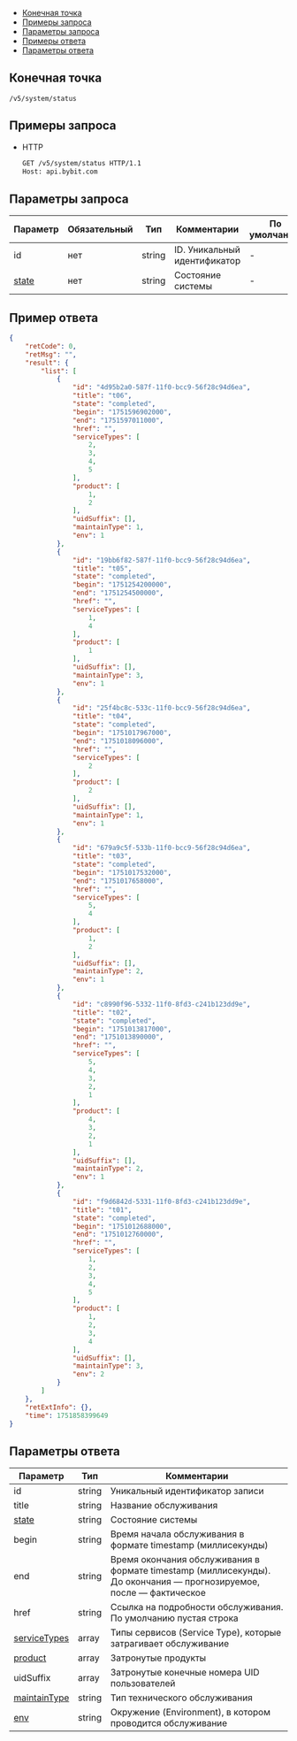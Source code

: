 - [Конечная точка](#конечная-точка)
- [Примеры запроса](#примеры-запроса)
- [Параметры запроса](#параметры-запроса)
- [Примеры ответа](#примеры-ответа)
- [Параметры ответа](#параметры-ответа)

<a id="конечная-точка"></a>

## Конечная точка

`/v5/system/status`

<a id="примеры-запроса"></a>

## Примеры запроса

- HTTP

  ```bash
  GET /v5/system/status HTTP/1.1
  Host: api.bybit.com
  ```

<a id="параметры-запроса"></a>

## Параметры запроса

|Параметр                                                       |Обязательный	|Тип   	  |Комментарии                        |По умолчанию|
|---------------------------------------------------------------|---------------|---------|-----------------------------------|------------|
|id	                                                            |нет        	|string   |ID. Уникальный идентификатор       |-           |
|[state](<20.Определения значений в запросах и ответах.md#state>)	|нет        	|string   |Состояние системы                  |-           |

<a id="примеры-ответа"></a>

## Пример ответа

```json
{
    "retCode": 0,
    "retMsg": "",
    "result": {
        "list": [
            {
                "id": "4d95b2a0-587f-11f0-bcc9-56f28c94d6ea",
                "title": "t06",
                "state": "completed",
                "begin": "1751596902000",
                "end": "1751597011000",
                "href": "",
                "serviceTypes": [
                    2,
                    3,
                    4,
                    5
                ],
                "product": [
                    1,
                    2
                ],
                "uidSuffix": [],
                "maintainType": 1,
                "env": 1
            },
            {
                "id": "19bb6f82-587f-11f0-bcc9-56f28c94d6ea",
                "title": "t05",
                "state": "completed",
                "begin": "1751254200000",
                "end": "1751254500000",
                "href": "",
                "serviceTypes": [
                    1,
                    4
                ],
                "product": [
                    1
                ],
                "uidSuffix": [],
                "maintainType": 3,
                "env": 1
            },
            {
                "id": "25f4bc8c-533c-11f0-bcc9-56f28c94d6ea",
                "title": "t04",
                "state": "completed",
                "begin": "1751017967000",
                "end": "1751018096000",
                "href": "",
                "serviceTypes": [
                    2
                ],
                "product": [
                    2
                ],
                "uidSuffix": [],
                "maintainType": 1,
                "env": 1
            },
            {
                "id": "679a9c5f-533b-11f0-bcc9-56f28c94d6ea",
                "title": "t03",
                "state": "completed",
                "begin": "1751017532000",
                "end": "1751017658000",
                "href": "",
                "serviceTypes": [
                    5,
                    4
                ],
                "product": [
                    1,
                    2
                ],
                "uidSuffix": [],
                "maintainType": 2,
                "env": 1
            },
            {
                "id": "c8990f96-5332-11f0-8fd3-c241b123dd9e",
                "title": "t02",
                "state": "completed",
                "begin": "1751013817000",
                "end": "1751013890000",
                "href": "",
                "serviceTypes": [
                    5,
                    4,
                    3,
                    2,
                    1
                ],
                "product": [
                    4,
                    3,
                    2,
                    1
                ],
                "uidSuffix": [],
                "maintainType": 2,
                "env": 1
            },
            {
                "id": "f9d6842d-5331-11f0-8fd3-c241b123dd9e",
                "title": "t01",
                "state": "completed",
                "begin": "1751012688000",
                "end": "1751012760000",
                "href": "",
                "serviceTypes": [
                    1,
                    2,
                    3,
                    4,
                    5
                ],
                "product": [
                    1,
                    2,
                    3,
                    4
                ],
                "uidSuffix": [],
                "maintainType": 3,
                "env": 2
            }
        ]
    },
    "retExtInfo": {},
    "time": 1751858399649
}
```

<a id="параметры-ответа"></a>

## Параметры ответа

|Параметр	                                                                  |Тип             |Комментарии                                                                                                           |
|-----------------------------------------------------------------------------|----------------|----------------------------------------------------------------------------------------------------------------------|
|id                                                                           |string    	   |Уникальный идентификатор записи                                                                                       |
|title                                                                        |string    	   |Название обслуживания                                                                                                 |
|[state](<20.Определения значений в запросах и ответах.md#state>)        	      |string    	   |Состояние системы                                                                                                     |
|begin                                                                        |string          |Время начала обслуживания в формате timestamp (миллисекунды)                                                          |
|end                                                                          |string          |Время окончания обслуживания в формате timestamp (миллисекунды). До окончания — прогнозируемое, после — фактическое   |
|href                                                                         |string    	   |Ссылка на подробности обслуживания. По умолчанию пустая строка                                                        |
|[serviceTypes](<20.Определения значений в запросах и ответах.md#serviceTypes>)  |array<int>      |Типы сервисов (Service Type), которые затрагивает обслуживание                                                        |
|[product](<20.Определения значений в запросах и ответах.md#product>)            |array<int>      |Затронутые продукты                                                                                                   |
|uidSuffix                                                                    |array<int>      |Затронутые конечные номера UID пользователей                                                                          |
|[maintainType](<20.Определения значений в запросах и ответах.md#maintainType>)  |string          |Тип технического обслуживания                                                                                         |
|[env](<20.Определения значений в запросах и ответах.md#env>)                    |string    	   |Окружение (Environment), в котором проводится обслуживание                                                            |
